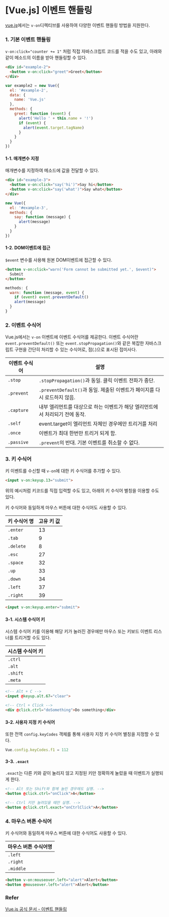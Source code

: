 # [Vue.js] 이벤트 핸들링

[vue.js](<https://kr.vuejs.org/>)에서는 `v-on`디렉티브를 사용하여 다양한 이벤트 핸들링 방법을 지원한다.



### 1. 기본 이벤트 핸들링

`v-on:click="counter += 1"` 처럼 직접 자바스크립트 코드를 적을 수도 있고, 아래와 같이 메소드의 이름을 받아 핸들링할 수 있다.

```html
<div id="example-2">
  <button v-on:click="greet">Greet</button>
</div>
```

```javascript
var example2 = new Vue({
  el: '#example-2',
  data: {
    name: 'Vue.js'
  },
  methods: {
    greet: function (event) {
      alert('Hello ' + this.name + '!')
      if (event) {
        alert(event.target.tagName)
      }
    }
  }
})
```



#### 1-1. 매개변수 지정

매개변수를 지정하여 메소드에 값을 전달할 수 있다.

```html
<div id="example-3">
  <button v-on:click="say('hi')">Say hi</button>
  <button v-on:click="say('what')">Say what</button>
</div>
```

```javascript
new Vue({
  el: '#example-3',
  methods: {
    say: function (message) {
      alert(message)
    }
  }
})
```



#### 1-2. DOM이벤트에 접근

 `$event` 변수를 사용해 원본 DOM이벤트에 접근할 수 있다.

```html
<button v-on:click="warn('Form cannot be submitted yet.', $event)">
  Submit
</button>
```

```js
methods: {
  warn: function (message, event) {
    if (event) event.preventDefault()
    alert(message)
  }
}
```



### 2. 이벤트 수식어

Vue.js에서는 `v-on` 이벤트에 이벤트 수식어를 제공한다. 이벤트 수식어란  `event.preventDefault()` 또는 `event.stopPropagation()`와 같은 복잡한 자바스크립트 구현을 간단히 처리할 수 있는 수식어로, 점(.)으로 표시된 접미사다.

| 이벤트 수식어 | 설명                                                         |
| ------------- | ------------------------------------------------------------ |
| `.stop`       | `.stopPropagation()`과 동일. 클릭 이벤트 전파가 중단.        |
| `.prevent`    | `.preventDefault()`과 동일. 제출된 이벤트가 페이지를 다시 로드하지 않음. |
| `.capture`    | 내부 엘리먼트를 대상으로 하는 이벤트가 해당 엘리먼트에서 처리되기 전에 동작. |
| `.self`       | event.target이 엘리먼트 자체인 경우에만 트리거를 처리        |
| `.once`       | 이벤트가 최대 한번만 트리거 되게 함.                         |
| `.passive`    | `.prevent`의 반대. 기본 이벤트를 취소할 수 없다.             |



### 3. 키 수식어

키 이벤트를 수신할 때 `v-on`에 대한 키 수식어를 추가할 수 있다.

```html
<input v-on:keyup.13="submit">
```



위의 예시처럼 키코드를 직접 입력할 수도 있고, 아래의 키 수식어 별칭을 이용할 수도 있다.

키 수식어와 동일하게 마우스 버튼에 대한 수식어도 사용할 수 있다.

| 키 수식어 명 | 고유 키 값 |
| ------------ | ---------- |
| `.enter`     | 13         |
| `.tab`       | 9          |
| `.delete`    | 8          |
| `.esc`       | 27         |
| `.space`     | 32         |
| `.up`        | 33         |
| `.down`      | 34         |
| `.left`      | 37         |
| `.right`     | 39         |

```html
<input v-on:keyup.enter="submit">
```



#### 3-1. 시스템 수식어 키

시스템 수식어 키를 이용해 해당 키가 눌러진 경우에만 마우스 또는 키보드 이벤트 리스너를 트리거할 수도 있다.

| 시스템 수식어 키 |
| ---------------- |
| `.ctrl`          |
| `.alt`           |
| `.shift`         |
| `.meta`          |

```html
<!-- Alt + C -->
<input @keyup.alt.67="clear">

<!-- Ctrl + Click -->
<div @click.ctrl="doSomething">Do something</div>
```



#### 3-2. 사용자 지정 키 수식어

또한 전역 `config.keyCodes` 객체를 통해 사용자 지정 키 수식어 별칭을 지정할 수 있다.

```javascript
Vue.config.keyCodes.f1 = 112
```



#### 3-3. `.exact`

`.exact`는 다른 키와 같이 눌리지 않고 지정된 키만 정확하게 눌렀을 때 이벤트가 실행되게 한다.

```html
<!-- Alt 또는 Shift와 함께 눌린 경우에도 실행. -->
<button @click.ctrl="onClick">A</button>

<!-- Ctrl 키만 눌려있을 때만 실행. -->
<button @click.ctrl.exact="onCtrlClick">A</button>
```



### 4. 마우스 버튼 수식어 

키 수식어와 동일하게 마우스 버튼에 대한 수식어도 사용할 수 있다.

| **마우스 버튼 수식어명** |
| ------------------------ |
| `.left`                  |
| `.right`                 |
| `.middle`                |

```html
<button v-on:mouseover.left="alert">Alert</button>
<button @mouseover.left="alert">Alert</button>
```



### Refer

[Vue.js 공식 문서 - 이벤트 핸들링](<https://kr.vuejs.org/v2/guide/events.html>)